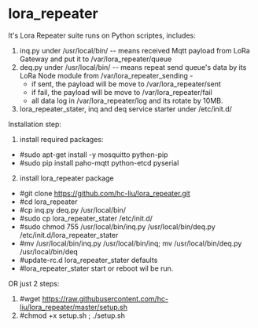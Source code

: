 # lora_repeater

It's Lora Repeater suite runs on Python scriptes, includes:
1. inq.py under /usr/local/bin/ -- means received Mqtt payload from LoRa Gateway and put it to /var/lora_repeater/queue
2. deq.py under /usr/local/bin/ -- means repeat send queue's data by its LoRa Node module from /var/lora_repeater_sending -
   - if sent, the payload will be move to /var/lora_repeater/sent
   - if fail, the payload will be move to /var/lora_repeater/fail
   - all data log in /var/lora_repeater/log and its rotate by 10MB.
3. lora_repeater_stater, inq and deq service starter under /etc/init.d/


Installation step:
1. install required packages:
 - #sudo apt-get install -y mosquitto python-pip
 - #sudo pip install paho-mqtt python-etcd pyserial 
2. install lora_repeater package
 - #git clone https://github.com/hc-liu/lora_repeater.git
 - #cd lora_repeater
 - #cp inq.py deq.py /usr/local/bin/
 - #sudo cp lora_repeater_stater /etc/init.d/
 - #sudo chmod 755 /usr/local/bin/inq.py /usr/local/bin/deq.py /etc/init.d/lora_repeater_stater
 - #mv /usr/local/bin/inq.py /usr/local/bin/inq; mv /usr/local/bin/deq.py /usr/local/bin/deq
 - #update-rc.d lora_repeater_stater defaults
 - #lora_repeater_stater start or reboot wil be run.
 
 OR just 2 steps:
 1. #wget https://raw.githubusercontent.com/hc-liu/lora_repeater/master/setup.sh
 2. #chmod +x setup.sh ; ./setup.sh
 

